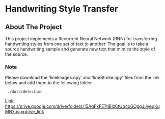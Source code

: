 <br />
<div align="center">
  <h1 align="left">Handwriting Style Transfer</h1>
</div>

## About The Project
This project implements a Recurrent Neural Network (RNN) for transferring handwriting styles from one set of text to another. The goal is to take a source handwriting sample and generate new text that mimics the style of the source.

### Note
Please download the 'lineImages.npy' and 'lineStroke.npy' files from the link below and add them to the following folder
```sh
 ./data/detection
  ```
Link: https://drive.google.com/drive/folders/15AqFxFE7tlBIz6tUq4xGOpgJJyeqKuMN?usp=drive_link
